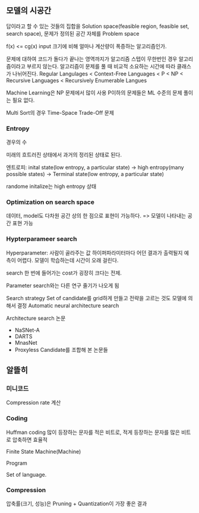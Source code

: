 ## 모델의 시공간

답이라고 할 수 있는 것들의 집합을 Solution space(feasible region, feasible set, search space), 문제가 정의된 공간 자체를 Problem space

f(x) <= cg(x)
input 크기에 비해 얼마나 계산량이 폭증하는 알고리즘인가.

문제에 대하여 코드가 돌다가 끝나는 영역까지가 알고리즘
스텝이 무한번인 경우 알고리즘이라고 부르지 않는다.
알고리즘이 문제를 풀 때 비교적 소요하는 시간에 따라 클래스가 나뉘어진다.
Regular Langulages < Context-Free Languages < P < NP < Recursive Languages < Recursively Enumerable Langues

Machine Learning은 NP 문제에서 많이 사용
P이하의 문제들은 ML 수준의 문제 풀이는 필요 없다.

Multi Sort의 경우 Time-Space Trade-Off 문제

### Entropy
경우의 수

미래의 흐트러진 상태에서 과거의 정리된 상태로 된다.

엔트로피: inital state(low entropy, a particular state) -> high entropy(many possible states) -> Terminal state(low entropy, a particular state)

randome initalize는 high entropy 상태

### Optimization on search space
데이터, model도 다차원 공간 상의 한 점으로 표현이 가능하다.
=> 모델이 나타내는 공간 표현 가능

### Hypterparameer search
Hyperparameter: 사람이 골라주는 값
하이퍼파라미터마다 어던 결과가 출력될지 예측이 어렵다. 모델이 학습하는데 시간이 오래 걸린다.

search 한 번에 들어가는 cost가 굉장히 크다는 전제.

Parameter search와는 다른 연구 줄기가 나오게 됨

Search strategy
Set of candidate를 grid하게 만들고 전략을 고르는 것도 모델에 의해서 결정
Automatic neural architecture search

Architecture search 논문
- NaSNet-A
- DARTS
- MnasNet
- Proxyless
Candidate를 조합해 본 논문들

## 알뜰히
### 미니코드
Compression rate 계산

### Coding

Huffman coding
많이 등장하는 문자를 적은 비트로, 적게 등장하는 문자를 많은 비트로 압축하면 효율적

Finite State Machine(Machine)

Program

Set of language.

### Compression
압축률(크기, 성능)은 Pruning + Quantization이 가장 좋은 결과
